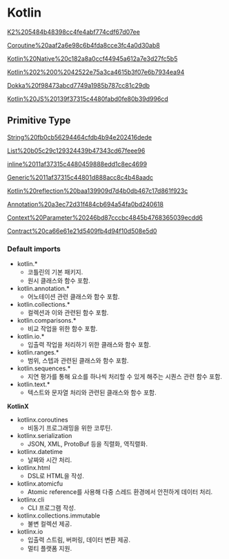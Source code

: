 # Kotlin

[K2%205484b48398cc4fe4abf774cdf67d07ee](K2%205484b48398cc4fe4abf774cdf67d07ee)

[Coroutine%20aaf2a6e98c6b4fda8cce3fc4a0d30ab8](Coroutine%20aaf2a6e98c6b4fda8cce3fc4a0d30ab8)

[Kotlin%20Native%20c182a8a0ccf44945a612a7e3d27fc5b5](Kotlin%20Native%20c182a8a0ccf44945a612a7e3d27fc5b5)

[Kotlin%202%200%2042522e75a3ca4615b3f07e6b7934ea94](Kotlin%202%200%2042522e75a3ca4615b3f07e6b7934ea94)

[Dokka%20f98473abcd7749a1985b787cc81c29db](Dokka%20f98473abcd7749a1985b787cc81c29db)

[Kotlin%20JS%20139f37315c4480fabd0fe80b39d996cd](Kotlin%20JS%20139f37315c4480fabd0fe80b39d996cd)

## Primitive Type

[String%20fb0cb56294464cfdb4b94e202416dede](String%20fb0cb56294464cfdb4b94e202416dede)

[List%20b05c29c129324439b47343cd67feee96](List%20b05c29c129324439b47343cd67feee96)

[inline%2011af37315c4480459888edd1c8ec4699](inline%2011af37315c4480459888edd1c8ec4699)

[Generic%2011af37315c44801d888acc8c4b48aadc](Generic%2011af37315c44801d888acc8c4b48aadc)

[Kotlin%20reflection%20baa139909d7d4b0db467c17d861f923c](Kotlin%20reflection%20baa139909d7d4b0db467c17d861f923c)

[Annotation%20a3ec72d31f484cb694a54fa0bd240618](Annotation%20a3ec72d31f484cb694a54fa0bd240618)

[Context%20Parameter%20246bd87cccbc4845b4768365039ecdd6](Context%20Parameter%20246bd87cccbc4845b4768365039ecdd6)

[Contract%20ca66e61e21d5409fb4d94f10d508e5d0](Contract%20ca66e61e21d5409fb4d94f10d508e5d0)

### Default imports

- kotlin.*
    - 코틀린의 기본 패키지.
    - 원시 클래스와 함수 포함.
- kotlin.annotation.*
    - 어노테이션 관련 클래스와 함수 포함.
- kotlin.collections.*
    - 컬렉션과 이와 관련된 함수 포함.
- kotlin.comparisons.*
    - 비교 작업을 위한 함수 포함.
- kotlin.io.*
    - 입출력 작업을 처리하기 위한 클래스와 함수 포함.
- kotlin.ranges.*
    - 범위, 스텝과 관련된 클래스와 함수 포함.
- kotlin.sequences.*
    - 지연 평가를 통해 요소를 하나씩 처리할 수 있게 해주는 시퀀스 관련 함수 포함.
- kotlin.text.*
    - 텍스트와 문자열 처리와 관련된 클래스와 함수 포함.

**KotlinX**

- kotlinx.coroutines
    - 비동기 프로그래밍을 위한 코루틴.
- kotlinx.serialization
    - JSON, XML,  ProtoBuf 등을 직렬화, 역직렬화.
- kotlinx.datetime
    - 날짜와 시간 처리.
- kotlinx.html
    - DSL로 HTML을 작성.
- kotlinx.atomicfu
    - Atomic reference를 사용해 다중 스레드 환경에서 안전하게 데이터 처리.
- kotlinx.cli
    - CLI 프로그램 작성.
- kotlinx.collections.immutable
    - 불변 컬렉션 제공.
- kotlinx.io
    - 입출력 스트림, 버퍼링, 데이터 변환 제공.
    - 멀티 플랫폼 지원.